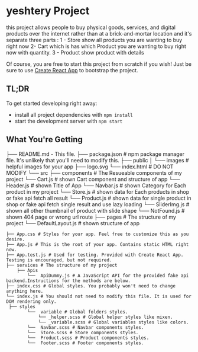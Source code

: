 # yeshtery Project

this project allows people to buy physical goods, services, and digital products over the internet rather than at a brick-and-mortar location and it's separate three parts :
1 - Store
show all products you are wanting to buy right now
2- Cart
which is has which Product you are wanting to buy right now with quantity.
3 - Product
show product with details

Of course, you are free to start this project from scratch if you wish! Just be sure to use [Create React App](https://github.com/facebookincubator/create-react-app) to bootstrap the project.

## TL;DR

To get started developing right away:

- install all project dependencies with `npm install`
- start the development server with `npm start`

## What You're Getting

├── README.md - This file.
├── package.json # npm package manager file. It's unlikely that you'll need to modify this.
├── public
│   └── images # helpful images for your app
           ├── logo.svg
           └── index.html # DO NOT MODIFY
└── src
    ├── components # The Resueable components of my project
        └── Cart.js # shown Cart component and structure of app
        └── Header.js # shown Title of App
        └── Navbar.js # shown Category for Each product in my project
        └── Store.js # shown data for Each products in shop or fake api fetch all result
        └── Product.js # shown data for single product in shop or fake api fetch single result and use lazy loading 
        └── SliderImg.js # shown all other thumbnail of product with slide shape
        └── NotFound.js # shown 404 page or wrong url route
    ├── pages # The structure of my project
        └── DefaultLayout.js # shown structure of app

    ├── App.css # Styles for your app. Feel free to customize this as you desire.
    ├── App.js # This is the root of your app. Contains static HTML right now.
    ├── App.test.js # Used for testing. Provided with Create React App. Testing is encouraged, but not required.
    ├── services # The structure of my project
        ├── Apis
            └──  ApiDummy.js # A JavaScript API for the provided fake api backend.Instructions for the methods are below.
    ├── index.css # Global styles. You probably won't need to change anything here.
    └── index.js # You should not need to modify this file. It is used for DOM rendering only.
     ├── styles
            └──  variable # Global folders styles. 
                └── _helper.scss # Global helper styles like mixen. 
                └── _variable.scss # Global variables styles like colors. 
            └──  Navbar.scss # Navbar components styles. 
            └──  Store.scss # Store components styles. 
            └──  Product.scss # Product components styles. 
            └──  Footer.scss # Footer components styles. 

